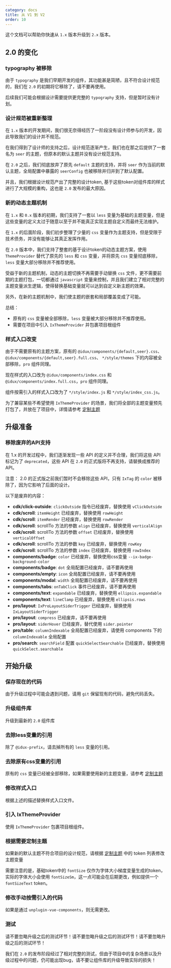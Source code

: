 ```yaml
---
category: docs
title: 从 V1 到 V2
order: 10
---
```


这个文档可以帮助你快速从 `1.x` 版本升级到 `2.x` 版本。

## 2.0 的变化

### typography 被移除

由于 `typography` 是我们早期开发的组件，其功能甚是简陋，且不符合设计规范的，我们在 `2.0` 的初期将它移除了，请不要再使用。

后续我们可能会根据设计需要提供更完整的 `typography` 支持，但是暂时没有计划。

### 设计规范被重新整理

在 `1.x` 版本的开发期间，我们很无奈得经历了一阶段没有设计师参与的开发，因此导致我们的设计并不规范。

在我们得到了设计师的支持之后，设计规范逐渐产生，我们也在那之后提供了一套名为 `seer` 的主题，但原本的默认主题并没有设计规范支持。

在 `2.0` 之后，我们彻底放弃了原先 `default` 主题的支持，并将 `seer` 作为当前的默认主题，全局配置中暴露的 `seerConfig` 也被移除并归并到了默认配置。

并且，我们根据设计规范产出了完整的设计token, 基于这些token对组件库的样式进行了大规模的重构，这也是 `2.0` 发布的最大原因。

### 新的动态主题机制

在 `1.x` 和 `0.x` 版本的初期，我们支持了一套以 `less` 变量为基础的主题变量，但是这些变量的定义太过于随意以至于并不能真正实现主题自定义而最终无法维护。

在 `1.x` 的后面阶段，我们初步整理了少量的 `css` 变量作为主题支持，但是受限于技术债务，并没有能够让其真正发挥作用。

在 `2.0` 版本中，我们支持了整套的基于设计token的动态主题方案，使用 `ThemeProvider` 替代了原先的 `less` 和 `css` 变量，并将原先 `css` 变量彻底移除，`less` 变量大部分移除并不推荐使用。

受益于新的主题机制，动态的主题切换不再需要手动替换 `css` 文件，更不需要前期的主题打包，一切都通过 `javascript` 变量来控制，并且我们建立了相对完整的主题变量派生逻辑，使得替换基础变量就可以达到自定义新主题的效果。

另外，在新的主题机制中，我们使主题的嵌套和局部覆盖变成了可能。

总结：

- 原有的 `css` 变量被全部移除，`less` 变量被大部分移除并不推荐使用。
- 需要在项目中引入 `IxThemeProvider` 并包裹项目根组件

### 样式入口改变

由于不需要原有的主题方案，原有的 `@idux/components/{default,seer}.css`、`@idux/components/{default,seer}.full.css`、 `*/style/themes` 下的内容被全部移除，`pro` 组件同理。

现在样式的入口改为 `@idux/components/index.css` 和 `@idux/components/index.full.css`，`pro` 组件同理。

组件按需引入的样式入口改为了 `*/style/index.js` 和 `*/style/index_css.js`。

为了兼容某些不希望使用 `IxThemeProvider` 的场景，我们将全部的主题变量预先打包了，并放在了项目中，详情请参考 [定制主题](/docs/customize-theme/zh#FAQ)

## 升级准备

### 移除废弃的API支持

在 1.x 的开发过程中，我们逐渐发现一些 API 的定义并不合理，我们将这些 API 标记为了 `deprecated`，这些 API 在 `2.0` 的正式版将不再支持，请替换成推荐的 API。

注意： 2.0 的正式版之前我们暂时不会移除这些 API，只有 `IxTag` 的 `color` 被移除了，因为它影响了后面的设计。

以下是废弃的内容：

- __cdk/click-outside__: `clickOutside` 指令已经废弃，替换使用 `vClickOutside`
- __cdk/scroll__: `itemHeight` 已经废弃，替换使用 `rowHeight`
- __cdk/scroll__: `itemRender` 已经废弃，替换使用 `rowRender`
- __cdk/scroll__: scrollTo 方法的参数 `align` 已经废弃，替换使用 `verticalAlign`
- __cdk/scroll__: scrollTo 方法的参数 `offset` 已经废弃，替换使用 `verticalOffset`
- __cdk/scroll__: scrollTo 方法的参数 `key` 已经废弃，替换使用 `rowKey`
- __cdk/scroll__: scrollTo 方法的参数 `index` 已经废弃，替换使用 `rowIndex`
- __components/badge__: `color` 已经废弃，替换使用css变量 `--ix-badge-background-color`
- __components/badge__: `dot` 全局配置已经废弃，请不要再使用
- __components/empty__: `icon` 全局配置已经废弃，请不要再使用
- __components/modal__: `width` 全局配置已经废弃，请不要再使用
- __components/tabs__: `onTabClick` 事件已经废弃，请不要再使用
- __components/text__: `expandable` 已经废弃，替换使用 `ellipsis.expandable`
- __components/text__: `lineClamp` 已经废弃，替换使用 `ellipsis.rows`
- __pro/layout__: `IxProLayoutSiderTrigger` 已经废弃，替换使用 `IxLayoutSiderTrigger`
- __pro/layout__: `compress` 已经废弃，请不要再使用
- __pro/layout__: `siderHover` 已经废弃，替代使用 `sider.pointer`
- __pro/table__: `columnIndexable` 全局配置已经废弃，请使用 components 下的 `columnIndexable` 全局配置
- __pro/search__: `searchField` 配置 `quickSelectSearchable` 已经废弃，替换使用 `quickSelect.searchable`


## 开始升级

### 保存现在的代码

由于升级过程中可能会遇到问题，请用 `git` 保留现有的代码，避免代码丢失。

### 升级组件库

升级到最新的 `2.0` 组件库

### 去除less变量的引用

除了 `@idux-prefix`，请去掉所有的 `less` 变量的引用。

### 去除原有css变量的引用

原有的 `css` 变量已经被全部移除，如果需要使用新的主题变量，请参考 [定制主题](/docs/customize-theme/zh)

### 修改样式入口

根据上述的描述替换样式入口文件。

### 引入 IxThemeProvider

使用 `IxThemeProvider` 包裹项目根组件。

### 根据需要定制主题

如果新的默认主题不符合项目的设计规范，请根据 [定制主题](/docs/customize-theme/zh) 中的 token 列表修改主题变量

需要注意的是，基础token中的 `fontSize` 仅作为字体大小梯度变量生成的token，实际的字体大小会使用 `fontSizeSm`，这一点可能会在后期更改，例如提供一个 `fontSizeText` token。

### 修改手动按需引入的代码

如果是通过 `unplugin-vue-components`，则无需更改。

### 测试

请不要忽略升级之后的测试环节！请不要忽略升级之后的测试环节！请不要忽略升级之后的测试环节！

我们在 `2.0` 的发布阶段经过了相对完整的测试，但由于项目中的复杂场景以及升级过程中的问题，仍可能出现bug，请不要让组件库的升级导致实际的损失！
